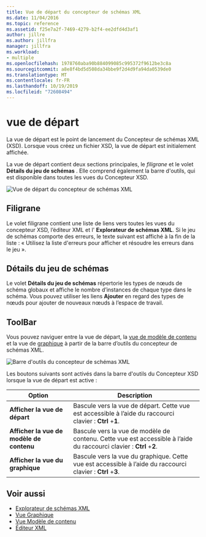 ```yaml
---
title: Vue de départ du concepteur de schémas XML
ms.date: 11/04/2016
ms.topic: reference
ms.assetid: f25e7a2f-7469-4279-b2f4-ee2dfd4d3af1
author: jillre
ms.author: jillfra
manager: jillfra
ms.workload:
- multiple
ms.openlocfilehash: 1978760aba90b884099085c995372f9612be3c8a
ms.sourcegitcommit: a8e8f4bd5d508da34bbe9f2d4d9fa94da0539de0
ms.translationtype: MT
ms.contentlocale: fr-FR
ms.lasthandoff: 10/19/2019
ms.locfileid: "72608494"
---
```

# <a name="start-view"></a>vue de départ

La vue de départ est le point de lancement du Concepteur de schémas XML (XSD). Lorsque vous créez un fichier XSD, la vue de départ est initialement affichée.

La vue de départ contient deux sections principales, le *filigrane* et le volet **Détails du jeu de schémas** . Elle comprend également la barre d'outils, qui est disponible dans toutes les vues du Concepteur XSD.

![Vue de départ du concepteur de schémas XML](../xml-tools/media/xsddesigner_startview.gif)

## <a name="watermark"></a>Filigrane

Le volet filigrane contient une liste de liens vers toutes les vues du concepteur XSD, l’éditeur XML et l' **Explorateur de schémas XML**. Si le jeu de schémas comporte des erreurs, le texte suivant est affiché à la fin de la liste : « Utilisez la liste d'erreurs pour afficher et résoudre les erreurs dans le jeu ».

## <a name="schema-set-details"></a>Détails du jeu de schémas

Le volet **Détails du jeu de schémas** répertorie les types de nœuds de schéma globaux et affiche le nombre d’instances de chaque type dans le schéma. Vous pouvez utiliser les liens **Ajouter** en regard des types de nœuds pour ajouter de nouveaux nœuds à l’espace de travail.

## <a name="toolbar"></a>ToolBar

Vous pouvez naviguer entre la vue de départ, la [vue de modèle de contenu](../xml-tools/content-model-view.md) et la vue de [graphique](../xml-tools/graph-view.md) à partir de la barre d’outils du concepteur de schémas XML.

![Barre d'outils du concepteur de schémas XML](../xml-tools/media/xsdstartviewtoolbar.gif)

Les boutons suivants sont activés dans la barre d'outils du Concepteur XSD lorsque la vue de départ est active :

|Option|Description|
|-|-----------------|
|**Afficher la vue de départ**|Bascule vers la vue de départ. Cette vue est accessible à l’aide du raccourci clavier : **Ctrl** +**1**.|
|**Afficher la vue de modèle de contenu**|Bascule vers la vue de modèle de contenu. Cette vue est accessible à l’aide du raccourci clavier : **Ctrl** +**2**.|
|**Afficher la vue du graphique**|Bascule vers la vue du graphique. Cette vue est accessible à l’aide du raccourci clavier : **Ctrl** +**3**.|

## <a name="see-also"></a>Voir aussi

- [Explorateur de schémas XML](../xml-tools/xml-schema-explorer.md)
- [Vue Graphique](../xml-tools/graph-view.md)
- [Vue Modèle de contenu](../xml-tools/content-model-view.md)
- [Éditeur XML](../xml-tools/xml-editor.md)